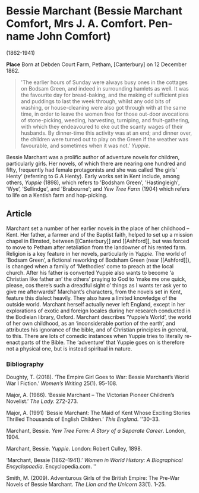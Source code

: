 # Bessie Marchant (Bessie Marchant Comfort, Mrs J. A. Comfort. Pen-name John Comfort)
(1862-1941)


**Place** Born at Debden Court Farm, Petham, [Canterbury] on 12 December 1862.


>'The earlier hours of Sunday were always busy ones in the cottages on Bodsam Green, and indeed in surrounding hamlets as well. It was the favourite day for bread-baking, and the making of sufficient pies and puddings to last the week through, whilst any odd bits of washing, or house-cleaning were also got through with at the same time, in order to leave the women free for those out-door avocations of stone-picking, weeding, harvesting, turniping, and fruit-gathering, with which they endeavoured to eke out the scanty wages of their husbands. By dinner-time this activity was at an end; and dinner over, the children were turned out to play on the Green if the weather was favourable, and sometimes when it was not.’
_Yuppie_.


Bessie Marchant was a prolific author of adventure novels for children, particularly girls. Her novels, of which there are nearing one hundred and fifty, frequently had female protagonists and she was called ‘the girls’ Henty’ (referring to G.A Henty).
Early works set in Kent include, among others, _Yuppie_ (1898), which refers to 'Bodsham Green', 'Hastingleigh', ‘Wye’, 'Sellindge', and 'Brabourne'; and _Yew Tree Farm_ (1904) which refers to life on a Kentish farm and hop-picking.


## Article 

Marchant set a number of her earlier novels in the place of her childhood – Kent. Her father, a farmer and of the Baptist faith, helped to set up a mission chapel in Elmsted, between [[Canterbury]] and [[Ashford]], but was forced to move to Petham after retaliation from the landowner of his rented farm. Religion is a key feature in her novels, particularly in _Yuppie_. The world of ‘Bodsam Green’, a fictional reworking of Bodsham Green (near [[Ashford]]), is changed when a family of ‘Methodies’ come to preach at the local church. After his father is converted Yuppie also wants to become ‘a Christian like father an’ the others’ praying to God to ‘make me one quick, please, cos there’s such a dreadful sight o’ things as I wants ter ask yer to give me afterwards!’ Marchant’s characters, from the novels set in Kent, feature this dialect heavily. They also have a limited knowledge of the outside world. Marchant herself actually never left England, except in her explorations of exotic and foreign locales during her research conducted in the Bodleian library, Oxford. Marchant describes ‘Yuppie’s World’, the world of her own childhood, as an ‘inconsiderable portion of the earth’, and attributes his ignorance of the bible, and of Christian principles in general, to this. There are lots of comedic instances when Yuppie tries to literally re-enact parts of the Bible.  The ‘adventure’ that Yuppie goes on is therefore not a physical one, but is instead spiritual in nature.

### Bibliography

Doughty, T. (2018). ‘The Empire Girl Goes to War: Bessie Marchant’s World War I Fiction.’
_Women’s Writing_ 25(1). 95-108.

Major, A. (1986). ‘Bessie Marchant – The Victorian Pioneer Children’s Novelist.’ _The Lady._
272-273.

Major, A. (1991) ‘Bessie Marchant: The Maid of Kent Whose Exciting Stories Thrilled
Thousands of English Children.’ _This England_. ''30-33.

Marchant, Bessie. _Yew Tree Farm: A Story of a Separate Career_. London, 1904.

Marchant, Bessie. _Yuppie_. London: Robert Culley, 1898. 

‘Marchant, Bessie (1862–1941).’ _Women in World History: A Biographical Encyclopaedia_.
Encyclopedia.com. ''

Smith, M. (2009). Adventurous Girls of the British Empire: The Pre-War Novels of Bessie
Marchant. _The Lion and the Unicorn_ 33(1). 1-25.
